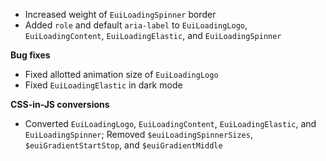 - Increased weight of `EuiLoadingSpinner` border
- Added `role` and default `aria-label` to `EuiLoadingLogo`, `EuiLoadingContent`, `EuiLoadingElastic`, and `EuiLoadingSpinner`

**Bug fixes**

- Fixed allotted animation size of `EuiLoadingLogo`
- Fixed `EuiLoadingElastic` in dark mode

**CSS-in-JS conversions**

- Converted `EuiLoadingLogo`, `EuiLoadingContent`, `EuiLoadingElastic`, and `EuiLoadingSpinner`; Removed `$euiLoadingSpinnerSizes`, `$euiGradientStartStop`, and `$euiGradientMiddle`
